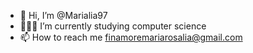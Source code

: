 - 👋 Hi, I’m @Marialia97
- 👩🏽‍💻 I’m currently studying computer science
- 📫 How to reach me finamoremariarosalia@gmail.com

<!---
Marialia97/Marialia97 is a ✨ special ✨ repository because its `README.md` (this file) appears on your GitHub profile.
You can click the Preview link to take a look at your changes.
--->
